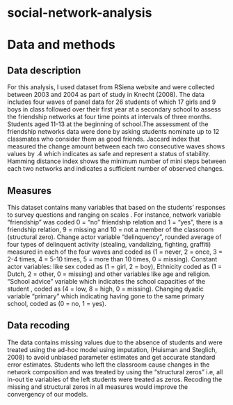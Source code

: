 # social-network-analysis
# Data and methods

## Data description
For this analysis, I used dataset from RSiena website and were collected between 2003 and 2004 as part of study in Knecht (2008). The data includes four waves of panel data for 26 students of which 17 girls and 9 boys in class followed over their first year at a secondary school to assess the friendship networks at four time points at intervals of three months. Students aged 11-13 at the beginning of school.The assessment of the friendship networks data were done by asking students nominate up to 12 classmates who consider them as good friends. Jaccard index that measured the change amount between each two consecutive waves shows values by .4 which indicates as safe and represent a status of stability. Hamming distance index shows the minimum number of mini steps between each two networks and indicates a sufficient number of observed changes.

## Measures
This dataset contains many variables that based on the students’ responses to survey questions and ranging on scales . For instance, network variable “friendship” was coded 0 = “no” friendship relation and 1 = “yes”, there is a friendship relation, 9 = missing and 10 = not a member of the classroom (structural zero). Change actor variable “delinquency”, rounded average of four types of delinquent activity (stealing, vandalizing, fighting, graffiti) measured in each of the four waves and coded as (1 = never, 2 = once, 3 = 2-4 times, 4 = 5-10 times, 5 = more than 10 times, 0 = missing). Constant actor variables: like sex coded as (1 = girl, 2 = boy), Ethnicity coded as (1 = Dutch, 2 = other, 0 = missing) and other variables like age and religion. “School advice” variable which indicates the school capacities of the student , coded as (4 = low, 8 = high, 0 = missing). Changing dyadic variable “primary” which indicating having gone to the same primary school, coded as (0 = no, 1 = yes).

## Data recoding
The data contains missing values due to the absence of students and were treated using the ad-hoc model using imputation, (Huisman and Steglich, 2008) to avoid unbiased parameter estimates and get accurate standard error estimates. Students who left the classroom cause changes in the network composition and was treated by using the “structural zeros” i.e, all in-out tie variables of the left students were treated as zeros. Recoding the missing and structural zeros in all measures would improve the convergency of our models.
